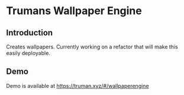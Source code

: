 # Trumans Wallpaper Engine
## Introduction
Creates wallpapers. Currently working on a refactor that will make this easily deployable.
## Demo
Demo is available at https://truman.xyz/#/wallpaperengine
